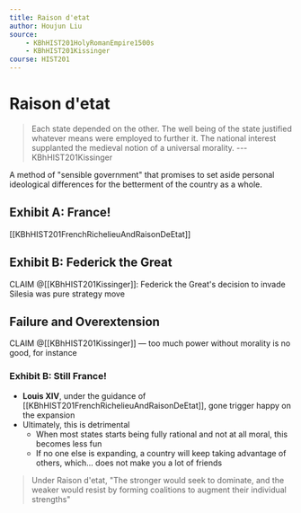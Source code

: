 ```yaml
---
title: Raison d'etat
author: Houjun Liu
source: 
	- KBhHIST201HolyRomanEmpire1500s
	- KBhHIST201Kissinger
course: HIST201
---
```


# Raison d'etat
 > Each state depended on the other. The well being of the state justified whatever means were employed to further it. The national interest supplanted the medieval notion of a universal morality. --- KBhHIST201Kissinger
	
A method of "sensible government" that promises to set aside personal ideological differences for the betterment of the country as a whole.	

## Exhibit A: France!

[[KBhHIST201FrenchRichelieuAndRaisonDeEtat]]

## Exhibit B: Federick the Great
CLAIM @[[KBhHIST201Kissinger]]: Federick the Great's decision to invade Silesia was pure strategy move


## Failure and Overextension

CLAIM @[[KBhHIST201Kissinger]] — too much power without morality is no good, for instance

### Exhibit B: Still France!

* **Louis XIV**, under the guidance of [[KBhHIST201FrenchRichelieuAndRaisonDeEtat]], gone trigger happy on the expansion
* Ultimately, this is detrimental
	* When most states starts being fully rational and not at all moral, this becomes less fun 
	* If no one else is expanding, a country will keep taking advantage of others, which... does not make you a lot of friends
	
> Under Raison d'etat, "The stronger would seek to dominate, and the weaker would resist by forming coalitions to augment their individual strengths"



